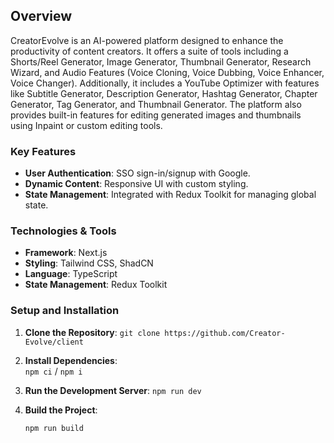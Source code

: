 ## Overview
CreatorEvolve is an AI-powered platform designed to enhance the productivity of content creators. It offers a suite of tools including a Shorts/Reel Generator, Image Generator, Thumbnail Generator, Research Wizard, and Audio Features (Voice Cloning, Voice Dubbing, Voice Enhancer, Voice Changer). Additionally, it includes a YouTube Optimizer with features like Subtitle Generator, Description Generator, Hashtag Generator, Chapter Generator, Tag Generator, and Thumbnail Generator. The platform also provides built-in features for editing generated images and thumbnails using Inpaint or custom editing tools.

### Key Features

- **User Authentication**: SSO sign-in/signup with Google.
- **Dynamic Content**: Responsive UI with custom styling.
- **State Management**: Integrated with Redux Toolkit for managing global state.

### Technologies & Tools

- **Framework**: Next.js
- **Styling**: Tailwind CSS, ShadCN
- **Language**: TypeScript
- **State Management**: Redux Toolkit

### Setup and Installation

1. **Clone the Repository**:
    `git clone https://github.com/Creator-Evolve/client`
    
2. **Install Dependencies**:    
    `npm ci` / `npm i`
    
3. **Run the Development Server**:
    `npm run dev`
    
4. **Build the Project**:

    `npm run build`
